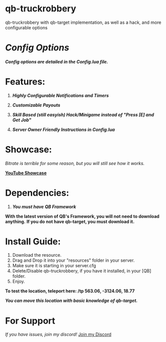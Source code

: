 # qb-truckrobbery
qb-truckrobbery with qb-target implementation, as well as a hack, and more configurable options


# **_Config Options_**
##### _Config options are detailed in the Config.lua file._

# Features:

1. **_Highly Configurable Notifications and Timers_**

2. **_Customizable Payouts_**

3. **_Skill Based (still easyish) Hack/Minigame instead of "Press [E] and Get Job"_**

4. **_Server Owner Friendly Instructions in Config.lua_**

# Showcase:

_Bitrate is terrible for some reason, but you will still see how it works._

**[YouTube Showcase](https://www.youtube.com/watch?v=o5S-YPPtGNk&feature=youtu.be)**

# Dependencies:

1. _**You must have QB Framework**_

**With the latest version of QB's Framework, you will not need to download anything.**
**If you do not have qb-target, you must download it.**

# Install Guide:

1. Download the resource.
2. Drag and Drop it into your "resources" folder in your server.
3. Make sure it is starting in your server.cfg
4. Delete/Disable qb-truckrobbery, if you have it installed, in your [QB] folder.
5. Enjoy.

**To test the location, teleport here: /tp 563.06, -3124.06, 18.77**

_**You can move this location with basic knowledge of qb-target.**_

# For Support

_If you have issues, join my discord!_
[Join my Discord](https://discord.gg/sYpsygQ7jV)
